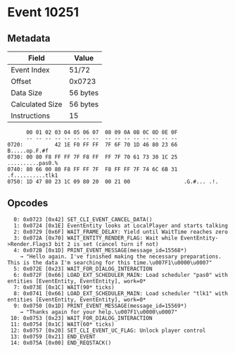 # Event 10251

## Metadata

| Field           | Value    |
|-----------------|----------|
| Event Index     | 51/72    |
| Offset          | 0x0723   |
| Data Size       | 56 bytes |
| Calculated Size | 56 bytes |
| Instructions    | 15       |

```
      00 01 02 03 04 05 06 07  08 09 0A 0B 0C 0D 0E 0F
      -- -- -- -- -- -- -- --  -- -- -- -- -- -- -- --
0720:          42 1E F0 FF FF  7F 6F 70 1D 46 80 23 66     B.....op.F.#f
0730: 00 80 F8 FF FF 7F F8 FF  FF 7F 70 61 73 30 1C 25  ..........pas0.%
0740: 80 66 00 80 F8 FF FF 7F  F8 FF FF 7F 74 6C 6B 31  .f..........tlk1
0750: 1D 47 80 23 1C 09 80 20  00 21 00                 .G.#... .!.     
```

## Opcodes

```
  0: 0x0723 [0x42] SET_CLI_EVENT_CANCEL_DATA()
  1: 0x0724 [0x1E] EventEntity looks at LocalPlayer and starts talking
  2: 0x0729 [0x6F] WAIT_FRAME_DELAY: Yield until WaitTime reaches zero
  3: 0x072A [0x70] WAIT_ENTITY_RENDER_FLAG: Wait while EventEntity->Render.Flags3 bit 2 is set (cancel turn if not)
  4: 0x072B [0x1D] PRINT_EVENT_MESSAGE(message_id=15568*)
    → "Hello again. I've finished making the necessary preparations. This is the data I'm searching for this time.\u007F1\u0000\u0007"
  5: 0x072E [0x23] WAIT_FOR_DIALOG_INTERACTION
  6: 0x072F [0x66] LOAD_EXT_SCHEDULER_MAIN: Load scheduler "pas0" with entities [EventEntity, EventEntity], work=0*
  7: 0x073E [0x1C] WAIT(90* ticks)
  8: 0x0741 [0x66] LOAD_EXT_SCHEDULER_MAIN: Load scheduler "tlk1" with entities [EventEntity, EventEntity], work=0*
  9: 0x0750 [0x1D] PRINT_EVENT_MESSAGE(message_id=15569*)
    → "Thanks again for your help.\u007F1\u0000\u0007"
 10: 0x0753 [0x23] WAIT_FOR_DIALOG_INTERACTION
 11: 0x0754 [0x1C] WAIT(60* ticks)
 12: 0x0757 [0x20] SET_CLI_EVENT_UC_FLAG: Unlock player control
 13: 0x0759 [0x21] END_EVENT
 14: 0x075A [0x00] END_REQSTACK()
```
